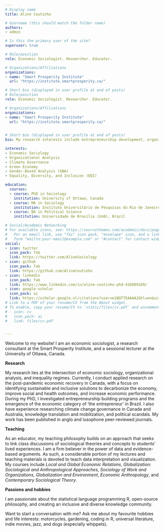 ```yaml
---
# Display name
title: Aline Coutinho

# Username (this should match the folder name)
authors:
- admin

# Is this the primary user of the site?
superuser: true

# Role/position
role: Economic Sociologist. Researcher. Educator.

# Organizations/Affiliations
organizations:
- name: "Smart Prosperity Institute"
  url: "https://institute.smartprosperity.ca/"

# Short bio (displayed in user profile at end of posts)
# Role/position
role: Economic Sociologist. Researcher. Educator.

# Organizations/Affiliations
organizations:
- name: "Smart Prosperity Institute"
  url: "https://institute.smartprosperity.ca/"
  

# Short bio (displayed in user profile at end of posts)
bio: My research interests include entrepreneurship development, organizational practices, climate governance, and inequality regimes.

interests:
- Economic Sociology
- Organizational Analysis
- Climate Governance
- Green Economy
- Gender-Based Analysis (GBA)
- Equality, Diversity, and Inclusion (EDI)

education:
  courses:
  - course: PhD in Sociology
    institution: University of Ottawa, Canada
  - course: MA in Sociology
    institution: Instituto Universitário de Pesquisas do Rio de Janeiro (IUPERJ), Brazil
  - course: BA in Political Science
    institution: Universidade de Brasília (UnB), Brazil

# Social/Academic Networking
# For available icons, see: https://sourcethemes.com/academic/docs/page-builder/#icons
#   For an email link, use "fas" icon pack, "envelope" icon, and a link in the
#   form "mailto:your-email@example.com" or "#contact" for contact widget.
social:
- icon: twitter
  icon_pack: fab
  link: https://twitter.com/AlineSociology
- icon: github
  icon_pack: fab
  link: https://github.com/AlineCoutinho
- icon: linkedin
  icon_pack: fab
  link: https://www.linkedin.com/in/aline-coutinho-phd-42b089169/
- icon: google-scholar
  icon_pack: ai
  link: https://scholar.google.nl/citations?user=m1BQT7EAAAAJ&hl=en&oi=ao
# Link to a PDF of your resume/CV from the About widget.
# To enable, copy your resume/CV to `static/files/cv.pdf` and uncomment the lines below.
# - icon: cv
#   icon_pack: ai
#   link: files/cv.pdf


---
```


Welcome to my website! I am an economic sociologist, a research consultant at the Smart Prosperity Institute, and a sessional lecturer at the University of Ottawa, Canada.

**Research**

My research lies at the intersection of economic sociology, organizational analysis, and inequality regimes. Currently, I conduct applied research on
the post-pandemic economic recovery in Canada, with a focus on identifying sustainable and inclusive solutions to decarbonize the economy, improve social and 
health outcomes, and increase economic performance. During my PhD, I investigated entrepreneurship building programs and the emergence of the economic category of 
‘the entrepreneur’ in Brazil. I also have experience researching climate change governance in Canada and Australia, knowledge translation and mobilization, and 
political scandals. My work has been published in anglo and lusophone peer-reviewed journals.

**Teaching**

As an educator, my teaching philosophy builds on an approach that seeks to link class discussions of sociological theories and concepts to students’ lived 
experiences. I am a firm believer in the power of data and evidence-based arguments. As such, a considerable portion of my lectures and teaching materials is 
devoted to teach data interpretation and visualization. My courses include *Local and Global Economic Relations*, *Globalization: Sociological and Anthropological 
Approaches*, *Sociology of Work and Organizations*, *Globalization and Environment*, *Economic Anthropology*, and *Contemporary Sociological Theory*.

**Passions and hobbies**

I am passionate about the statistical language programming R, open-source philosophy, and creating an inclusive and diverse knowledge community.

Want to start a conversation with me? Ask me about my favourite hobbies and life interests: motorcycles, gardening, coding in R, universal literature, indie 
movies, jazz, and dogs (especially whippets).

